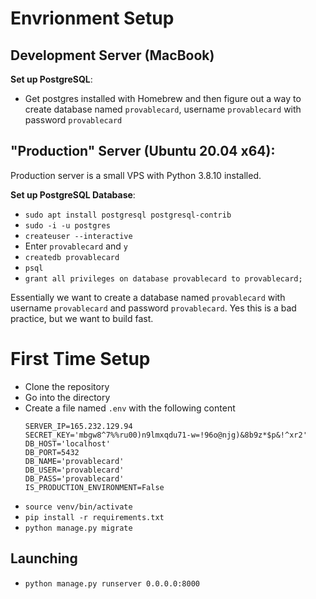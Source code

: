 # Envrionment Setup
## Development Server (MacBook)
**Set up PostgreSQL**:
* Get postgres installed with Homebrew and then figure out a way to create database named `provablecard`, username `provablecard` with password `provablecard`


## "Production" Server (Ubuntu 20.04 x64):
Production server is a small VPS with Python 3.8.10 installed.

**Set up PostgreSQL Database**:
* `sudo apt install postgresql postgresql-contrib`
* `sudo -i -u postgres`
* `createuser --interactive`
* Enter `provablecard` and `y`
* `createdb provablecard`
* `psql`
* `grant all privileges on database provablecard to provablecard;`

Essentially we want to create a database named `provablecard` with username `provablecard` and password `provablecard`. Yes this is a bad practice, but we want to build fast.


# First Time Setup
* Clone the repository
* Go into the directory
* Create a file named `.env` with the following content
    ```
    SERVER_IP=165.232.129.94
    SECRET_KEY='mbgw8^7%%ru00)n9lmxqdu71-w=!96o@njg)&8b9z*$p&!^xr2'
    DB_HOST='localhost'
    DB_PORT=5432
    DB_NAME='provablecard'
    DB_USER='provablecard'
    DB_PASS='provablecard'
    IS_PRODUCTION_ENVIRONMENT=False
    ```
* `source venv/bin/activate`
* `pip install -r requirements.txt`
* `python manage.py migrate`

## Launching 
* `python manage.py runserver 0.0.0.0:8000`